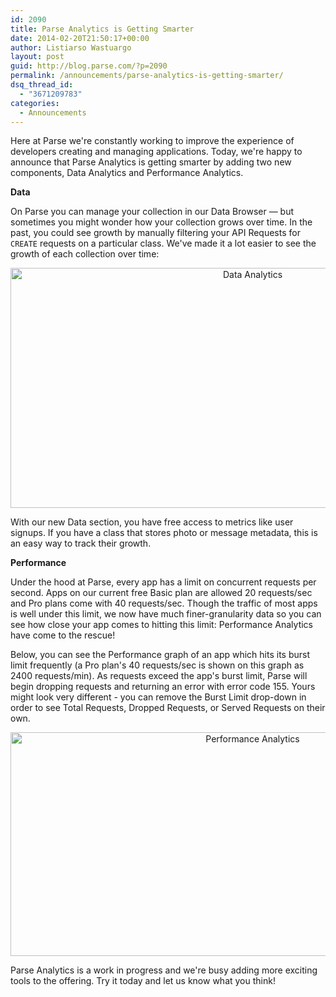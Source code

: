 ```yaml
---
id: 2090
title: Parse Analytics is Getting Smarter
date: 2014-02-20T21:50:17+00:00
author: Listiarso Wastuargo
layout: post
guid: http://blog.parse.com/?p=2090
permalink: /announcements/parse-analytics-is-getting-smarter/
dsq_thread_id:
  - "3671209783"
categories:
  - Announcements
---
```

Here at Parse we're constantly working to improve the experience of developers creating and managing applications. Today, we're happy to announce that Parse Analytics is getting smarter by adding two new components, Data Analytics and Performance Analytics.

**Data**

On Parse you can manage your collection in our Data Browser — but sometimes you might wonder how your collection grows over time. In the past, you could see growth by manually filtering your API Requests for `CREATE` requests on a particular class. We've made it a lot easier to see the growth of each collection over time:

<p style="text-align: center;">
  <a href="{{ site.url }}/assets/wp-content/uploads/2014/02/Data-Analytics.png"><img class=" wp-image-2110 aligncenter" alt="Data Analytics" src="{{ site.url }}/assets/wp-content/uploads/2014/02/Data-Analytics-1024x518.png" width="759" height="384" /></a>
</p>

With our new Data section, you have free access to metrics like user signups. If you have a class that stores photo or message metadata, this is an easy way to track their growth.

**Performance**

Under the hood at Parse, every app has a limit on concurrent requests per second. Apps on our current free Basic plan are allowed 20 requests/sec and Pro plans come with 40 requests/sec. Though the traffic of most apps is well under this limit, we now have much finer-granularity data so you can see how close your app comes to hitting this limit: Performance Analytics have come to the rescue!

Below, you can see the Performance graph of an app which hits its burst limit frequently (a Pro plan's 40 requests/sec is shown on this graph as 2400 requests/min). As requests exceed the app's burst limit, Parse will begin dropping requests and returning an error with error code 155. Yours might look very different - you can remove the Burst Limit drop-down in order to see Total Requests, Dropped Requests, or Served Requests on their own.

<p style="text-align: center;">
  <a href="{{ site.url }}/assets/wp-content/uploads/2014/02/Performance-Analytics.png"><img class=" wp-image-2108 aligncenter" alt="Performance Analytics" src="{{ site.url }}/assets/wp-content/uploads/2014/02/Performance-Analytics-1024x483.png" width="759" height="358" /></a>
</p>

Parse Analytics is a work in progress and we're busy adding more exciting tools to the offering. Try it today and let us know what you think!